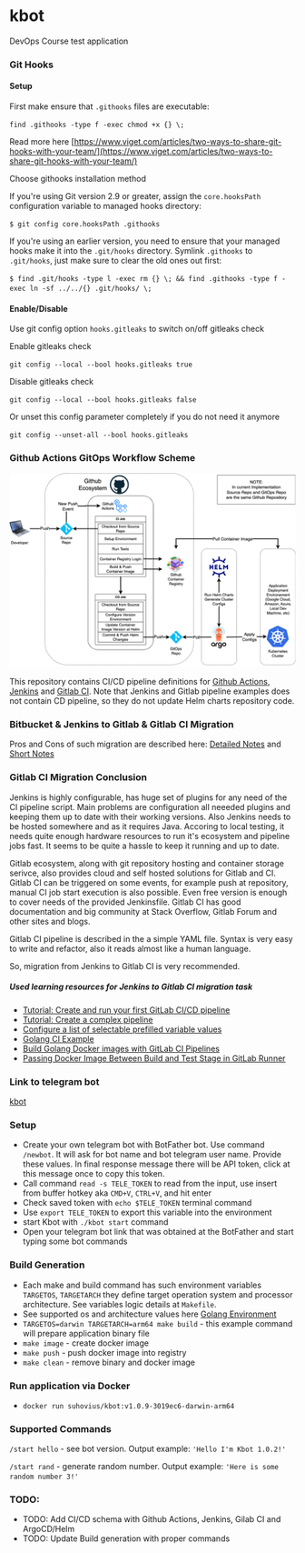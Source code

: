 # kbot
DevOps Course test application

### Git Hooks

#### Setup

First make ensure that `.githooks` files are executable:

`find .githooks -type f -exec chmod +x {} \;`

Read more here [https://www.viget.com/articles/two-ways-to-share-git-hooks-with-your-team/](https://www.viget.com/articles/two-ways-to-share-git-hooks-with-your-team/)

Choose githooks installation method

If you're using Git version 2.9 or greater, assign the `core.hooksPath` configuration variable to managed hooks directory:

`$ git config core.hooksPath .githooks`

If you're using an earlier version, you need to ensure that your managed hooks make it into the `.git/hooks` directory. Symlink `.githooks` to `.git/hooks`, just make sure to clear the old ones out first:

`$ find .git/hooks -type l -exec rm {} \; && find .githooks -type f -exec ln -sf ../../{} .git/hooks/ \;`

#### Enable/Disable

Use git config option `hooks.gitleaks` to switch on/off gitleaks check 

Enable gitleaks check

`git config --local --bool hooks.gitleaks true`

Disable gitleaks check

`git config --local --bool hooks.gitleaks false`

Or unset this config parameter completely if you do not need it anymore

`git config --unset-all --bool hooks.gitleaks`

### Github Actions GitOps Workflow Scheme

![GithubActions GitOps Workflow Scheme](docs/GithubActions_GitOps_Workflow_Scheme.png)

This repository contains CI/CD pipeline definitions for [Github Actions](.github/workflows/cicd.yaml), [Jenkins](pipeline/jenkins.groovy) and [Gitlab CI](.gitlab-ci.yml). Note that Jenkins and Gitlab pipeline examples does not contain CD pipeline, so they do not update Helm charts repository code.

### Bitbucket & Jenkins to Gitlab & Gitlab CI Migration

Pros and Cons of such migration are described here: [Detailed Notes](docs/bitbucket_jenkins_to_gitlab_ci_migration.md) and [Short Notes](docs/migration_comparison_notes.md)

### Gitlab CI Migration Conclusion
Jenkins is highly configurable, has huge set of plugins for any need of the CI pipeline script. Main problems are configuration all neeeded plugins and keeping them up to date with their working versions. Also Jenkins needs to be hosted somewhere and as it requires Java. Accoring to local testing, it needs quite enough hardware resources to run it's ecosystem and pipeline jobs fast. It seems to be quite a hassle to keep it running and up to date.

Gitlab ecosystem, along with git repository hosting and container storage serivce, also provides cloud and self hosted solutions for Gitlab and CI. Gitlab CI can be triggered on some events, for example push at repository, manual CI job start execution is also possible. Even free version is enough to cover needs of the provided Jenkinsfile. Gitlab CI has good documentation and big community at Stack Overflow, Gitlab Forum and other sites and blogs.

Gitlab CI pipeline is described in the a simple YAML file. Syntax is very easy to write and refactor, also it reads almost like a human language.

So, migration from Jenkins to Gitlab CI is very recommended.

##### Used learning resources for Jenkins to Gitlab CI migration task
* [Tutorial: Create and run your first GitLab CI/CD pipeline](https://docs.gitlab.com/ee/ci/quick_start/)
* [Tutorial: Create a complex pipeline](https://docs.gitlab.com/ee/ci/quick_start/tutorial.html)
* [Configure a list of selectable prefilled variable values](https://docs.gitlab.com/ee/ci/pipelines/index.html#configure-a-list-of-selectable-prefilled-variable-values)
* [Golang CI Example](https://gitlab.com/gitlab-org/gitlab/-/blob/master/lib/gitlab/ci/templates/Go.gitlab-ci.yml)
* [Build Golang Docker images with GitLab CI Pipelines](https://akyriako.medium.com/build-golang-docker-images-with-gitlab-ci-pipelines-2117f8505350)
* [Passing Docker Image Between Build and Test Stage in GitLab Runner](https://forum.gitlab.com/t/passing-docker-image-between-build-and-test-stage-in-gitlab-runner/2444/7)

### Link to telegram bot
[kbot](https://t.me/test_284709_bot)

### Setup
* Create your own telegram bot with BotFather bot. Use command `/newbot`. It will ask for bot name and bot telegram user name. Provide these values.
In final response message there will be API token, click at this message once to copy this token.
* Call command `read -s TELE_TOKEN` to read from the input, use insert from buffer hotkey aka `CMD+V`, `CTRL+V`, and hit enter
* Check saved token with `echo $TELE_TOKEN` terminal command
* Use `export TELE_TOKEN` to export this variable into the environment
* start Kbot with `./kbot start` command
* Open your telegram bot link that was obtained at the BotFather and start typing some bot commands

### Build Generation
* Each make and build command has such environment variables `TARGETOS`, `TARGETARCH` they define target operation system and processor architecture. See variables logic details at `Makefile`.
* See supported os and architecture values here [Golang Environment](https://go.dev/doc/install/source#environment)
* `TARGETOS=darwin TARGETARCH=arm64 make build` - this example command will prepare application binary file
* `make image` - create docker image
* `make push` - push docker image into registry
* `make clean` - remove binary and docker image

### Run application via Docker
* `docker run suhovius/kbot:v1.0.9-3019ec6-darwin-arm64`

### Supported Commands

`/start hello` - see bot version. Output example: `'Hello I'm Kbot 1.0.2!'`

`/start rand` - generate random number. Output example: `'Here is some random number 3!'`

### TODO:
* TODO: Add CI/CD schema with Github Actions, Jenkins, Gilab CI and ArgoCD/Helm
* TODO: Update Build generation with proper commands
